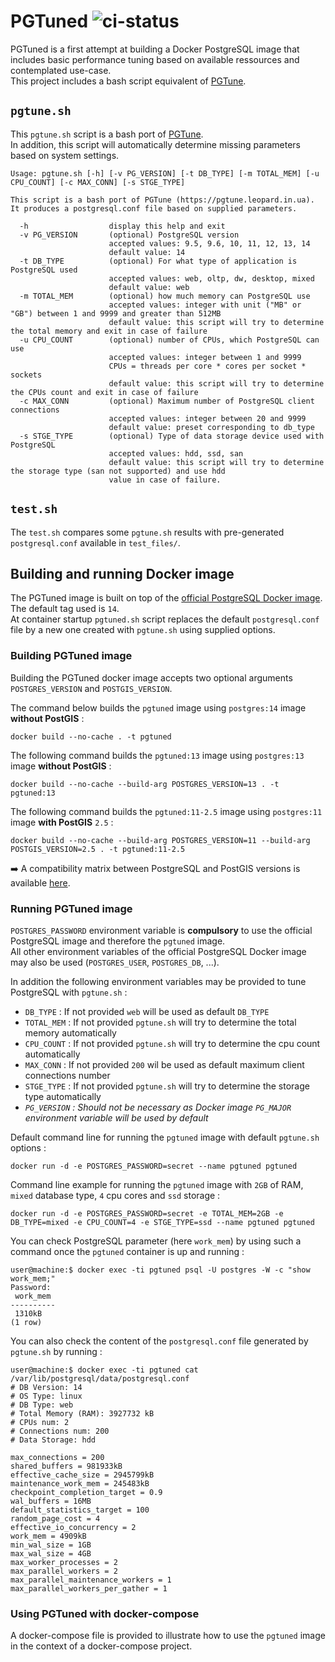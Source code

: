 # PGTuned ![ci-status](https://github.com/esgn/pgtuned/actions/workflows/docker-image.yml/badge.svg)

PGTuned is a first attempt at building a Docker PostgreSQL image that includes basic performance tuning based on available ressources and contemplated use-case.  
This project includes a bash script equivalent of [PGTune](https://github.com/le0pard/pgtune).

## `pgtune.sh`

This `pgtune.sh` script is a bash port of [PGTune](https://github.com/le0pard/pgtune).  
In addition, this script will automatically determine missing parameters based on system settings.

```
Usage: pgtune.sh [-h] [-v PG_VERSION] [-t DB_TYPE] [-m TOTAL_MEM] [-u CPU_COUNT] [-c MAX_CONN] [-s STGE_TYPE]

This script is a bash port of PGTune (https://pgtune.leopard.in.ua).
It produces a postgresql.conf file based on supplied parameters.

  -h                  display this help and exit
  -v PG_VERSION       (optional) PostgreSQL version
                      accepted values: 9.5, 9.6, 10, 11, 12, 13, 14
                      default value: 14
  -t DB_TYPE          (optional) For what type of application is PostgreSQL used
                      accepted values: web, oltp, dw, desktop, mixed
                      default value: web
  -m TOTAL_MEM        (optional) how much memory can PostgreSQL use
                      accepted values: integer with unit ("MB" or "GB") between 1 and 9999 and greater than 512MB
                      default value: this script will try to determine the total memory and exit in case of failure
  -u CPU_COUNT        (optional) number of CPUs, which PostgreSQL can use
                      accepted values: integer between 1 and 9999
                      CPUs = threads per core * cores per socket * sockets
                      default value: this script will try to determine the CPUs count and exit in case of failure
  -c MAX_CONN         (optional) Maximum number of PostgreSQL client connections
                      accepted values: integer between 20 and 9999
                      default value: preset corresponding to db_type
  -s STGE_TYPE        (optional) Type of data storage device used with PostgreSQL
                      accepted values: hdd, ssd, san
                      default value: this script will try to determine the storage type (san not supported) and use hdd
                      value in case of failure.
```

## `test.sh`

The `test.sh` compares some `pgtune.sh` results with pre-generated `postgresql.conf` available in `test_files/`.

## Building and running Docker image

The PGTuned image is built on top of the [official PostgreSQL Docker image](https://hub.docker.com/_/postgres). The default tag used is `14`.  
At container startup `pgtuned.sh` script replaces the default `postgresql.conf` file by a new one created with `pgtune.sh` using supplied options.

### Building PGTuned image

Building the PGTuned docker image accepts two optional arguments `POSTGRES_VERSION` and `POSTGIS_VERSION`.

The command below builds the `pgtuned` image using `postgres:14` image **without PostGIS** :

```
docker build --no-cache . -t pgtuned
```

The following command builds the `pgtuned:13` image using `postgres:13` image **without PostGIS** :

```
docker build --no-cache --build-arg POSTGRES_VERSION=13 . -t pgtuned:13
```

The following command builds the `pgtuned:11-2.5` image using `postgres:11` image **with PostGIS** `2.5` :

```
docker build --no-cache --build-arg POSTGRES_VERSION=11 --build-arg POSTGIS_VERSION=2.5 . -t pgtuned:11-2.5
```

➡️ A compatibility matrix between PostgreSQL and PostGIS versions is available [here](https://trac.osgeo.org/postgis/wiki/UsersWikiPostgreSQLPostGIS).

### Running PGTuned image

`POSTGRES_PASSWORD` environment variable is **compulsory** to use the official PostgreSQL image and therefore the `pgtuned` image.  
All other environment variables of the official PostgreSQL Docker image may also be used (`POSTGRES_USER`, `POSTGRES_DB`, ...).

In addition the following environment variables may be provided to tune PostgreSQL with `pgtune.sh` :
* `DB_TYPE` : If not provided `web` will be used as default `DB_TYPE`
* `TOTAL_MEM` : If not provided `pgtune.sh` will try to determine the total memory automatically
* `CPU_COUNT` : If not provided `pgtune.sh` will try to determine the cpu count automatically
* `MAX_CONN` : If not provided `200` wil be used as default maximum client connections number
* `STGE_TYPE` : If not provided `pgtune.sh` will try to determine the storage type automatically
* *`PG_VERSION` : Should not be necessary as Docker image `PG_MAJOR` environment variable will be used by default*

Default command line for running the `pgtuned` image with default `pgtune.sh` options :
```
docker run -d -e POSTGRES_PASSWORD=secret --name pgtuned pgtuned
```

Command line example for running the `pgtuned` image with `2GB` of RAM, `mixed` database type, `4` cpu cores and `ssd` storage :
```
docker run -d -e POSTGRES_PASSWORD=secret -e TOTAL_MEM=2GB -e DB_TYPE=mixed -e CPU_COUNT=4 -e STGE_TYPE=ssd --name pgtuned pgtuned
```

You can check PostgreSQL parameter (here `work_mem`) by using such a command once the `pgtuned` container is up and running :
```
user@machine:$ docker exec -ti pgtuned psql -U postgres -W -c "show work_mem;"
Password: 
 work_mem 
----------
 1310kB
(1 row)
```

You can also check the content of the `postgresql.conf` file generated by `pgtune.sh` by running :
```
user@machine:$ docker exec -ti pgtuned cat /var/lib/postgresql/data/postgresql.conf
# DB Version: 14
# OS Type: linux
# DB Type: web
# Total Memory (RAM): 3927732 kB
# CPUs num: 2
# Connections num: 200
# Data Storage: hdd

max_connections = 200
shared_buffers = 981933kB
effective_cache_size = 2945799kB
maintenance_work_mem = 245483kB
checkpoint_completion_target = 0.9
wal_buffers = 16MB
default_statistics_target = 100
random_page_cost = 4
effective_io_concurrency = 2
work_mem = 4909kB
min_wal_size = 1GB
max_wal_size = 4GB
max_worker_processes = 2
max_parallel_workers = 2
max_parallel_maintenance_workers = 1
max_parallel_workers_per_gather = 1
```

### Using PGTuned with docker-compose

A docker-compose file is provided to illustrate how to use the `pgtuned` image in the context of a docker-compose project.
